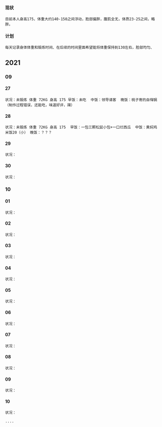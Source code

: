 #### 现状
    目前本人身高175，体重大约140-150之间浮动，脸部偏胖，腹肌全无，体质23-25之间，略胖。

#### 计划
    每天记录身体体重和锻炼时间、在后续的时间里面希望能将体重保持到130左右，脸部均匀、


## 2021
### 09
#### 27
    状况：未锻炼 体重 72KG 身高 175 早饭：未吃  中饭：领导请客  晚饭：桃子寄的自嗨锅（制作过程错误，还能吃，味道好评，辣）
#### 28
    状况：未锻炼 体重 72KG 身高 175  早饭：一包三颗松鼠小包+一口烂西瓜  中饭：黄焖鸡米饭20（小） 晚饭：？？？
#### 29
    状况：
#### 30
    状况：
### 10
#### 01
    状况：
#### 02
    状况：
#### 03
    状况：
#### 04
    状况：
#### 05
    状况：
#### 06
    状况：
#### 07
    状况：
#### 08
    状况：
#### 09
    状况：
#### 10
    状况：
    
    ....
    

